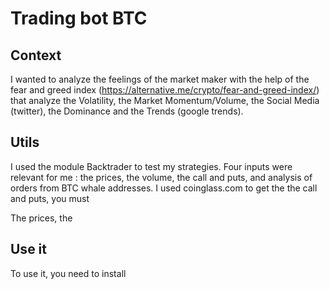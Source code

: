 # Trading bot BTC
## Context
I wanted to analyze the feelings of the market maker with the help of the fear and greed index (https://alternative.me/crypto/fear-and-greed-index/) that analyze the Volatility, the Market Momentum/Volume, the Social Media (twitter), the Dominance and the Trends (google trends).

## Utils
I used the module Backtrader to test my strategies. Four inputs were relevant for me : the prices, the volume, the call and puts, and analysis of orders from BTC whale addresses. I used coinglass.com to get the the call and puts, you must

The prices, the

## Use it
To use it, you need to install 
